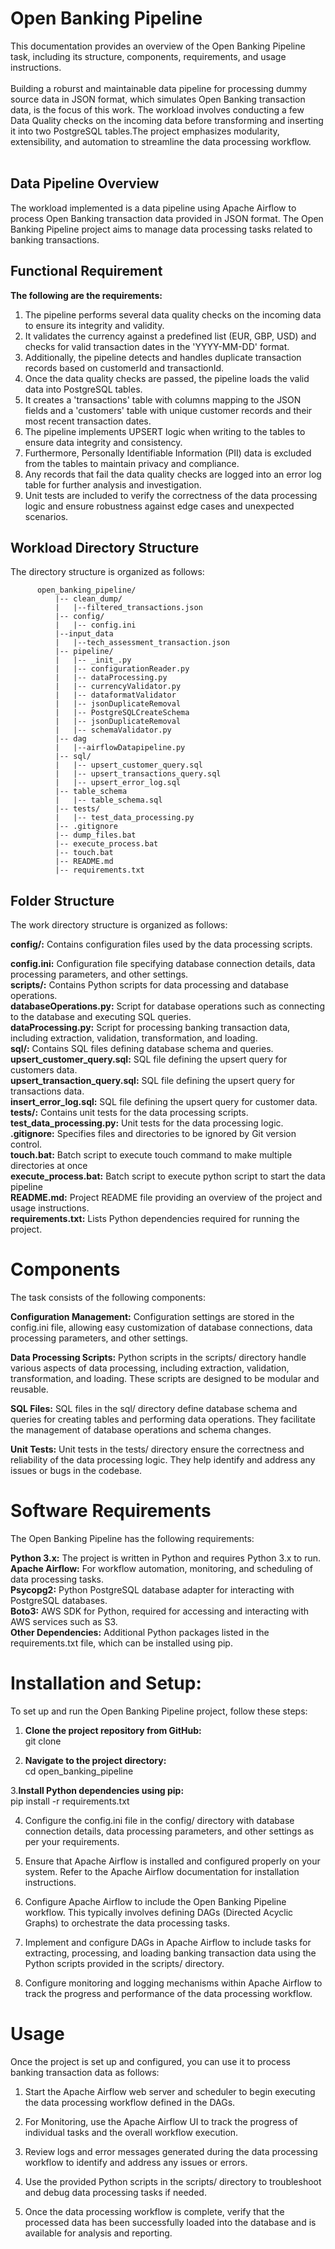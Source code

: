 # Open Banking Pipeline
This documentation provides an overview of the Open Banking Pipeline task, including its structure, components, requirements, and usage instructions.<br><br>
Building a roburst and maintainable data pipeline for processing dummy source data in JSON format, which simulates Open Banking transaction data, is the focus of this work. The workload involves conducting a few Data Quality checks on the incoming data before transforming and inserting it into two PostgreSQL tables.The project emphasizes modularity, extensibility, and automation to streamline the data processing workflow.<br><br>

##  Data Pipeline Overview
The workload implemented is a data pipeline using Apache Airflow to process Open Banking transaction data provided in JSON format. The Open Banking Pipeline project aims to manage data processing tasks related to banking transactions.<br>

## Functional Requirement

**The following are the requirements:** <br>
1. The pipeline performs several data quality checks on the incoming data to ensure its integrity and validity.<br>
2. It validates the currency against a predefined list (EUR, GBP, USD) and checks for valid transaction dates in the 'YYYY-MM-DD' format.<br>
3. Additionally, the pipeline detects and handles duplicate transaction records based on customerId and transactionId.<br>
4. Once the data quality checks are passed, the pipeline loads the valid data into PostgreSQL tables.<br>
5. It creates a 'transactions' table with columns mapping to the JSON fields and a 'customers' table with unique customer records and their most recent transaction dates.<br>
6. The pipeline implements UPSERT logic when writing to the tables to ensure data integrity and consistency.<br>
7. Furthermore, Personally Identifiable Information (PII) data is excluded from the tables to maintain privacy and compliance.<br>
8. Any records that fail the data quality checks are logged into an error log table for further analysis and investigation.<br>
9. Unit tests are included to verify the correctness of the data processing logic and ensure robustness against edge cases and unexpected scenarios.<br>


## Workload Directory Structure
The directory structure is organized as follows:

          open_banking_pipeline/
              |-- clean_dump/
              |   |--filtered_transactions.json
              |-- config/
              |   |-- config.ini
              |--input_data
              |   |--tech_assessment_transaction.json
              |-- pipeline/
              |   |-- _init_.py
              |   |-- configurationReader.py
              |   |-- dataProcessing.py
              |   |-- currencyValidator.py
              |   |-- dataformatValidator
              |   |-- jsonDuplicateRemoval
              |   |-- PostgreSQLCreateSchema
              |   |-- jsonDuplicateRemoval
              |   |-- schemaValidator.py
              |-- dag
              |   |--airflowDatapipeline.py
              |-- sql/
              |   |-- upsert_customer_query.sql
              |   |-- upsert_transactions_query.sql
              |   |-- upsert_error_log.sql
              |-- table_schema
              |   |-- table_schema.sql
              |-- tests/
              |   |-- test_data_processing.py
              |-- .gitignore
              |-- dump_files.bat
              |-- execute_process.bat
              |-- touch.bat
              |-- README.md
              |-- requirements.txt
              

## Folder Structure
The work directory structure is organized as follows:<br>

**config/:** Contains configuration files used by the data processing scripts.<br>

**config.ini:** Configuration file specifying database connection details, data processing parameters, and other settings.<br>
**scripts/:** Contains Python scripts for data processing and database operations.<br>
**databaseOperations.py:** Script for database operations such as connecting to the database and executing SQL queries.<br>
**dataProcessing.py:** Script for processing banking transaction data, including extraction, validation, transformation, and loading.<br>
**sql/:** Contains SQL files defining database schema and queries.<br>
**upsert_customer_query.sql:** SQL file defining the upsert query for customers data.<br>
**upsert_transaction_query.sql:** SQL file defining the upsert query for transactions data.<br>
**insert_error_log.sql:** SQL file defining the upsert query for customer data.<br>
**tests/:** Contains unit tests for the data processing scripts.<br>
**test_data_processing.py:** Unit tests for the data processing logic.<br>
**.gitignore:** Specifies files and directories to be ignored by Git version control.<br>
**touch.bat:** Batch script to execute touch command to make multiple directories at once<br>
**execute_process.bat:** Batch script to execute python script to start the data pipeline<br>
**README.md:** Project README file providing an overview of the project and usage instructions.<br>
**requirements.txt:** Lists Python dependencies required for running the project.<br>


# Components
The task consists of the following components:<br>

**Configuration Management:** Configuration settings are stored in the config.ini file, allowing easy customization of database connections, data processing parameters, and other settings.<br>

**Data Processing Scripts:** Python scripts in the scripts/ directory handle various aspects of data processing, including extraction, validation, transformation, and loading. These scripts are designed to be modular and reusable.<br>

**SQL Files:** SQL files in the sql/ directory define database schema and queries for creating tables and performing data operations. They facilitate the management of database operations and schema changes.<br>

**Unit Tests:** Unit tests in the tests/ directory ensure the correctness and reliability of the data processing logic. They help identify and address any issues or bugs in the codebase.<br>

# Software Requirements
The Open Banking Pipeline has the following requirements:<br>

**Python 3.x:** The project is written in Python and requires Python 3.x to run.<br>
**Apache Airflow:** For workflow automation, monitoring, and scheduling of data processing tasks.<br>
**Psycopg2:** Python PostgreSQL database adapter for interacting with PostgreSQL databases.<br>
**Boto3:** AWS SDK for Python, required for accessing and interacting with AWS services such as S3.<br>
**Other Dependencies:** Additional Python packages listed in the requirements.txt file, which can be installed using pip.<br>

# Installation and Setup:
To set up and run the Open Banking Pipeline project, follow these steps:<br>

1. **Clone the project repository from GitHub:** <br>
   git clone <repository-url><br>
          


2. **Navigate to the project directory:** <br>
   cd open_banking_pipeline<br>
          


 3.**Install Python dependencies using pip:** <br>
   pip install -r requirements.txt<br>
          
4. Configure the config.ini file in the config/ directory with database connection details, data processing parameters, and other settings as per your requirements.<br>

5. Ensure that Apache Airflow is installed and configured properly on your system. Refer to the Apache Airflow documentation for installation instructions.<br>

6. Configure Apache Airflow to include the Open Banking Pipeline workflow. This typically involves defining DAGs (Directed Acyclic Graphs) to orchestrate the data processing tasks.<br>

7. Implement and configure DAGs in Apache Airflow to include tasks for extracting, processing, and loading banking transaction data using the Python scripts provided in the scripts/ directory.<br>

8. Configure monitoring and logging mechanisms within Apache Airflow to track the progress and performance of the data processing workflow.<br>

# Usage<br>
Once the project is set up and configured, you can use it to process banking transaction data as follows:<br>

1. Start the Apache Airflow web server and scheduler to begin executing the data processing workflow defined in the DAGs.<br>

2. For Monitoring, use the Apache Airflow UI to track the progress of individual tasks and the overall workflow execution.<br>

3. Review logs and error messages generated during the data processing workflow to identify and address any issues or errors.<br>

4. Use the provided Python scripts in the scripts/ directory to troubleshoot and debug data processing tasks if needed.<br>

5. Once the data processing workflow is complete, verify that the processed data has been successfully loaded into the database and is available for analysis and reporting.<br>
